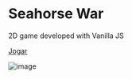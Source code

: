 # Seahorse War

2D game developed with Vanilla JS

[Jogar](https://dorneles-fabiane.github.io/seahorse-war/)

![image](https://user-images.githubusercontent.com/64361469/195956256-0f01ce66-9ed9-47e1-839e-adc48b047e2e.png)

